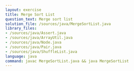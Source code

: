 ```yaml
---
layout: exercise
title: Merge Sort List
question_text: Merge sort list
solution_file: /sources/java/MergeSortList.java
library_files:
- /sources/java/Assert.java
- /sources/java/ArrayUtil.java
- /sources/java/Node.java
- /sources/java/Pair.java
- /sources/java/ShuffleList.java
language: java
command: javac MergeSortList.java && java MergeSortList
---
```

